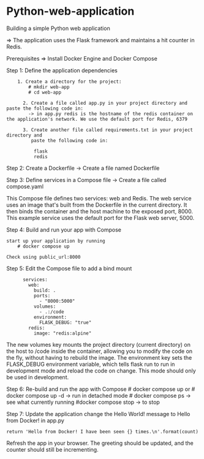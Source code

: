 # Python-web-application
Building a simple Python web application

=> The application uses the Flask framework and maintains a hit counter in Redis.

Prerequisites
=> Install Docker Engine and Docker Compose

Step 1: Define the application dependencies

	    1. Create a directory for the project:
			# mkdir web-app
			# cd web-app
			
		  2. Create a file called app.py in your project directory and paste the following code in:
			-> in app.py redis is the hostname of the redis container on the application's network. We use the default port for Redis, 6379
			
		  3. Create another file called requirements.txt in your project directory and 
		     paste the following code in:
		
			  flask
			  redis
			
Step 2: Create a Dockerfile
  		-> Create a file named Dockerfile

Step 3: Define services in a Compose file
		  -> Create a file called compose.yaml
		
This Compose file defines two services: web and Redis.
The web service uses an image that's built from the Dockerfile in the current directory. It then binds the container and the host machine to the exposed port, 8000. 
This example service uses the default port for the Flask web server, 5000.
	
 Step 4: Build and run your app with Compose

	start up your application by running 
		# docker compose up
				
	Check using public_url:8000
		
Step 5: Edit the Compose file to add a bind mount

          services:
            web:
              build: .
              ports:
                - "8000:5000"
              volumes:
                - .:/code
              environment:
                FLASK_DEBUG: "true"
            redis:
              image: "redis:alpine"
	
	
The new volumes key mounts the project directory (current directory) on the host to /code inside the container, allowing you to modify the code on the fly, without having to rebuild the image. The environment key sets the FLASK_DEBUG environment variable, which tells flask run to run in development mode and reload the code on change. This mode should only be used in development.
	
Step 6: Re-build and run the app with Compose
    		# docker compose up
        or 
    		# docker compose up -d   -> run in detached mode
    		# docker compose ps      -> see what currently running
    		#docker compose stop    -> to stop
		
Step 7: Update the application
		    change the Hello World! message to Hello from Docker! in app.py
		
	return 'Hello from Docker! I have been seen {} times.\n'.format(count)

Refresh the app in your browser. The greeting should be updated, and the counter should still be incrementing.

